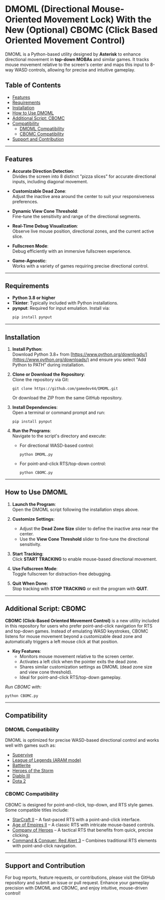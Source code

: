 # DMOML (Directional Mouse-Oriented Movement Lock) With the New (Optional) CBOMC (Click Based Oriented Movement Control)

DMOML is a Python-based utility designed by **Asterisk** to enhance directional movement in **top-down MOBAs** and similar games. It tracks mouse movement relative to the screen's center and maps this input to 8-way WASD controls, allowing for precise and intuitive gameplay.

## Table of Contents
- [Features](#features)
- [Requirements](#requirements)
- [Installation](#installation)
- [How to Use DMOML](#how-to-use-dmoml)
- [Additional Script: CBOMC](#additional-script-cbomc)
- [Compatibility](#compatibility)
  - [DMOML Compatibility](#dmoml-compatibility)
  - [CBOMC Compatibility](#cbomc-compatibility)
- [Support and Contribution](#support-and-contribution)

---

## Features

- **Accurate Direction Detection**:  
  Divides the screen into 8 distinct "pizza slices" for accurate directional inputs, including diagonal movement.
  
- **Customizable Dead Zone**:  
  Adjust the inactive area around the center to suit your responsiveness preferences.

- **Dynamic View Cone Threshold**:  
  Fine-tune the sensitivity and range of the directional segments.

- **Real-Time Debug Visualization**:  
  Observe live mouse position, directional zones, and the current active slice.

- **Fullscreen Mode**:  
  Debug efficiently with an immersive fullscreen experience.

- **Game-Agnostic**:  
  Works with a variety of games requiring precise directional control.

---

## Requirements

- **Python 3.8 or higher**
- **Tkinter**: Typically included with Python installations.
- **pynput**: Required for input emulation. Install via:
  ```bash
  pip install pynput
  ```

---

## Installation

1. **Install Python**:  
   Download Python 3.8+ from [https://www.python.org/downloads/](https://www.python.org/downloads/) and ensure you select "Add Python to PATH" during installation.

2. **Clone or Download the Repository**:  
   Clone the repository via Git:
   ```
   git clone https://github.com/gamedev44/DMOML.git
   ```
   Or download the ZIP from the same GitHub repository.

3. **Install Dependencies**:  
   Open a terminal or command prompt and run:
   ```
   pip install pynput
   ```

4. **Run the Programs**:  
   Navigate to the script's directory and execute:
   - For directional WASD-based control:
     ```
     python DMOML.py
     ```
   - For point-and-click RTS/top-down control:
     ```
     python CBOMC.py
     ```

---

## How to Use DMOML

1. **Launch the Program**:  
   Open the DMOML script following the installation steps above.

2. **Customize Settings**:  
   - Adjust the **Dead Zone Size** slider to define the inactive area near the center.  
   - Use the **View Cone Threshold** slider to fine-tune the directional sensitivity.

3. **Start Tracking**:  
   Click **START TRACKING** to enable mouse-based directional movement.

4. **Use Fullscreen Mode**:  
   Toggle fullscreen for distraction-free debugging.

5. **Quit When Done**:  
   Stop tracking with **STOP TRACKING** or exit the program with **QUIT**.

---

## Additional Script: CBOMC

**CBOMC (Click-Based Oriented Movement Control)** is a new utility included in this repository for users who prefer point-and-click navigation for RTS and top-down games. Instead of emulating WASD keystrokes, CBOMC listens for mouse movement beyond a customizable dead zone and automatically triggers a left mouse click at that position.

- **Key Features**:
  - Monitors mouse movement relative to the screen center.
  - Activates a left click when the pointer exits the dead zone.
  - Shares similar customization settings as DMOML (dead zone size and view cone threshold).
  - Ideal for point-and-click RTS/top-down gameplay.

*Run CBOMC with:*
```
python CBOMC.py
```

---

## Compatibility

### DMOML Compatibility
DMOML is optimized for precise WASD-based directional control and works well with games such as:
- [Supervive](https://www.supervivegame.com/)
- [League of Legends (ARAM mode)](https://www.leagueoflegends.com/)
- [Battlerite](https://store.steampowered.com/app/504370/Battlerite/)
- [Heroes of the Storm](https://heroesofthestorm.com/)
- [Diablo III](https://diablo3.blizzard.com/)
- [Dota 2](https://store.steampowered.com/app/570/Dota_2/)

### CBOMC Compatibility
CBOMC is designed for point-and-click, top-down, and RTS style games. Some compatible titles include:
- [StarCraft II](https://starcraft2.com/en-us/) – A fast-paced RTS with a point-and-click interface.
- [Age of Empires II](https://www.ageofempires.com/games/aoeii/) – A classic RTS with intricate mouse-based controls.
- [Company of Heroes](https://www.companyofheroes.com/) – A tactical RTS that benefits from quick, precise clicking.
- [Command & Conquer: Red Alert 3](https://www.ea.com/games/command-and-conquer/command-and-conquer-red-alert-3) – Combines traditional RTS elements with point-and-click navigation.

---

## Support and Contribution

For bug reports, feature requests, or contributions, please visit the GitHub repository and submit an issue or pull request. Enhance your gameplay precision with DMOML and CBOMC, and enjoy intuitive, mouse-driven control!
```
